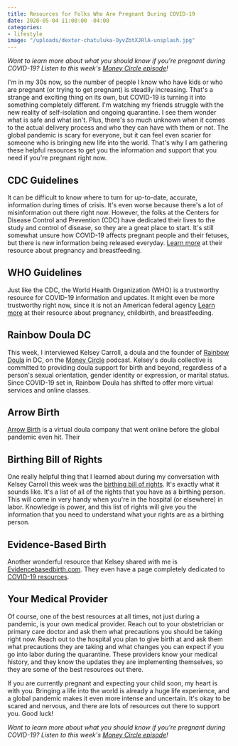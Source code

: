 ```yaml
---
title: Resources for Folks Who Are Pregnant During COVID-19
date: 2020-05-04 11:00:00 -04:00
categories:
- lifestyle
image: "/uploads/dexter-chatuluka-OyvZbtXJRlA-unsplash.jpg"
---
```


*Want to learn more about what you should know if you're pregnant during COVID-19? Listen to this week's [Money Circle episode](https://www.maggiegermano.com/podcast/pregnancy-and-birth-during-the-covid-19-crisis/)!*

I'm in my 30s now, so the number of people I know who have kids or who are pregnant (or trying to get pregnant) is steadily increasing. That's a strange and exciting thing on its own, but COVID-19 is turning it into something completely different. I'm watching my friends struggle with the new reality of self-isolation and ongoing quarantine. I see them wonder what is safe and what isn't. Plus, there's so much unknown when it comes to the actual delivery process and who they can have with them or not. The global pandemic is scary for everyone, but it can feel even scarier for someone who is bringing new life into the world. That's why I am gathering these helpful resources to get you the information and support that you need if you're pregnant right now.

## CDC Guidelines

It can be difficult to know where to turn for up-to-date, accurate, information during times of crisis. It's even worse because there's a lot of misinformation out there right now. However, the folks at the Centers for Disease Control and Prevention (CDC) have dedicated their lives to the study and control of disease, so they are a great place to start. It's still somewhat unsure how COVID-19 affects pregnant people and their fetuses, but there is new information being released everyday. [Learn more](https://www.cdc.gov/coronavirus/2019-ncov/need-extra-precautions/pregnancy-breastfeeding.html) at their resource about pregnancy and breastfeeding.

## WHO Guidelines

Just like the CDC, the World Health Organization (WHO) is a trustworthy resource for COVID-19 information and updates. It might even be more trustworthy right now, since it is not an American federal agency [Learn more](https://www.who.int/reproductivehealth/publications/emergencies/COVID-19-pregnancy-ipc-breastfeeding-infographics/en/) at their resource about pregnancy, childbirth, and breastfeeding.

## Rainbow Doula DC

This week, I interviewed Kelsey Carroll, a doula and the founder of [Rainbow Doula](https://www.rainbowdouladc.com/) in DC, on the [Money Circle](https://www.maggiegermano.com/podcast/pregnancy-and-birth-during-the-covid-19-crisis/) podcast. Kelsey's doula collective is committed to providing doula support for birth and beyond, regardless of a person's sexual orientation, gender identity or expression, or marital status. Since COVID-19 set in, Rainbow Doula has shifted to offer more virtual services and online classes. 

## Arrow Birth

[Arrow Birth](https://www.arrowbirth.com/) is a virtual doula company that went online before the global pandemic even hit. Their 

## Birthing Bill of Rights

One really helpful thing that I learned about during my conversation with Kelsey Carroll this week was the [birthing bill of rights](http://karenmelton.com/articles/the-pregnant-patients-bill-of-rights/). It's exactly what it sounds like. It's a list of all of the rights that you have as a birthing person. This will come in very handy when you're in the hospital (or elsewhere) in labor. Knowledge is power, and this list of rights will give you the information that you need to understand what your rights are as a birthing person.

## Evidence-Based Birth

Another wonderful resource that Kelsey shared with me is [Evidencebasedbirth.com](https://evidencebasedbirth.com/). They even have a page completely dedicated to [COVID-19 resources](https://evidencebasedbirth.com/covid19/). 

## Your Medical Provider

Of course, one of the best resources at all times, not just during a pandemic, is your own medical provider. Reach out to your obstetrician or primary care doctor and ask them what precautions you should be taking right now. Reach out to the hospital you plan to give birth at and ask them what precautions they are taking and what changes you can expect if you go into labor during the quarantine. These providers know your medical history, and they know the updates they are implementing themselves, so they are some of the best resources out there.

If you are currently pregnant and expecting your child soon, my heart is with you. Bringing a life into the world is already a huge life experience, and a global pandemic makes it even more intense and uncertain. It's okay to be scared and nervous, and there are lots of resources out there to support you. Good luck!

*Want to learn more about what you should know if you're pregnant during COVID-19? Listen to this week's [Money Circle episode](https://www.maggiegermano.com/podcast/pregnancy-and-birth-during-the-covid-19-crisis/)!*
